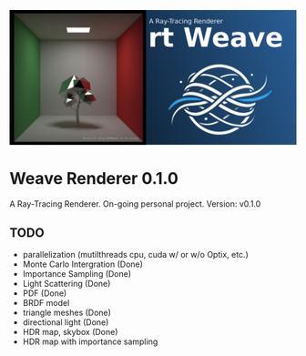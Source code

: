 ![rtWeave_v1.0.0](teaser/banner_01.jpg)

# Weave Renderer 0.1.0
A Ray-Tracing Renderer. On-going personal project.
Version: v0.1.0

## TODO
- parallelization (mutilthreads cpu, cuda w/ or w/o Optix, etc.)
- Monte Carlo Intergration (Done)
- Importance Sampling (Done)
- Light Scattering (Done)
- PDF (Done)
- BRDF model
- triangle meshes (Done)
- directional light (Done)
- HDR map, skybox (Done)
- HDR map with importance sampling